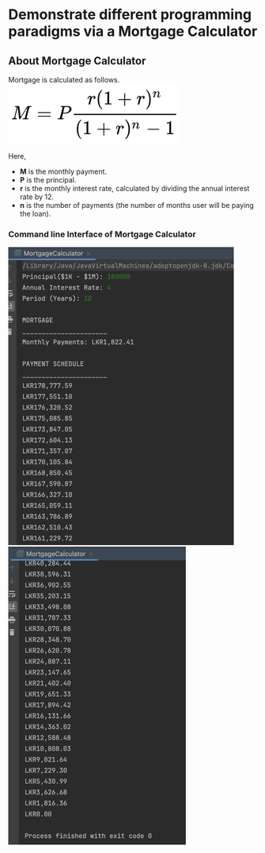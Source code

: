 # Demonstrate different programming paradigms via a Mortgage Calculator


## About Mortgage Calculator

Mortgage is calculated as follows.
![mortgage-calculation-equation.png](../../../../../res/mortgage-calculation-equation.png)

Here,
* **M** is the monthly payment.
* **P** is the principal.
* **r** is the monthly interest rate, calculated by dividing the annual interest rate by 12.
* **n** is the number of payments (the number of months user will be paying the loan).

### Command line Interface of Mortgage Calculator
![MortgageCalc-output-1-resized.png](../../../../../res/MortgageCalc-output-1-resized.png)
![MortgageCalc-output-2-resized.png](../../../../../res/MortgageCalc-output-2-resized.png)
